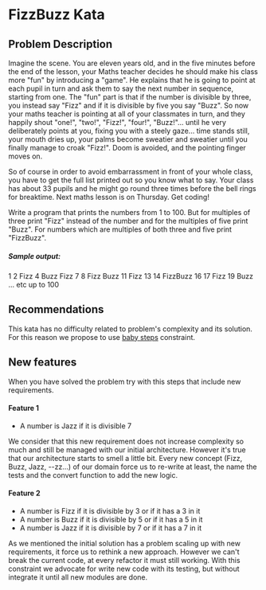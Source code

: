 # FizzBuzz Kata

## Problem Description

Imagine the scene. You are eleven years old, and in the five minutes before the end of the lesson, your Maths teacher decides he should make his class more "fun" by introducing a "game". He explains that he is going to point at each pupil in turn and ask them to say the next number in sequence, starting from one. The "fun" part is that if the number is divisible by three, you instead say "Fizz" and if it is divisible by five you say "Buzz". So now your maths teacher is pointing at all of your classmates in turn, and they happily shout "one!", "two!", "Fizz!", "four!", "Buzz!"... until he very deliberately points at you, fixing you with a steely gaze... time stands still, your mouth dries up, your palms become sweatier and sweatier until you finally manage to croak "Fizz!". Doom is avoided, and the pointing finger moves on.

So of course in order to avoid embarrassment in front of your whole class, you have to get the full list printed out so you know what to say. Your class has about 33 pupils and he might go round three times before the bell rings for breaktime. Next maths lesson is on Thursday. Get coding!

Write a program that prints the numbers from 1 to 100. But for multiples of three print "Fizz" instead of the number and for the multiples of five print "Buzz". For numbers which are multiples of both three and five print "FizzBuzz".

##### Sample output:

1
2
Fizz
4
Buzz
Fizz
7
8
Fizz
Buzz
11
Fizz
13
14
FizzBuzz
16
17
Fizz
19
Buzz
... etc up to 100

## Recommendations

This kata has no difficulty related to problem's complexity and its solution. For this reason we propose to use [baby steps](http://blog.adrianbolboaca.ro/2013/01/the-history-of-taking-baby-steps/) constraint.


## New features

When you have solved the problem try with this steps that include new requirements.


#### Feature 1

 * A number is Jazz if it is divisible 7
 
We consider that this new requirement does not increase complexity so much and still be managed with our initial architecture.
However it's true that our architecture starts to smell a little bit. 
Every new concept (Fizz, Buzz, Jazz, --zz...) of our domain force us to re-write at least, the name the tests and the convert function to add the new logic.

    
 
#### Feature 2

 * A number is Fizz if it is divisible by 3 or if it has a 3 in it
 * A number is Buzz if it is divisible by 5 or if it has a 5 in it
 * A number is Jazz if it is divisible by 7 or if it has a 7 in it
 
 As we mentioned the initial solution has a problem scaling up with new requirements, it force us to rethink a new approach.
 However we can't break the current code, at every refactor it must still working. 
 With this constraint we advocate for write new code with its testing, but without integrate it until all new modules are done.